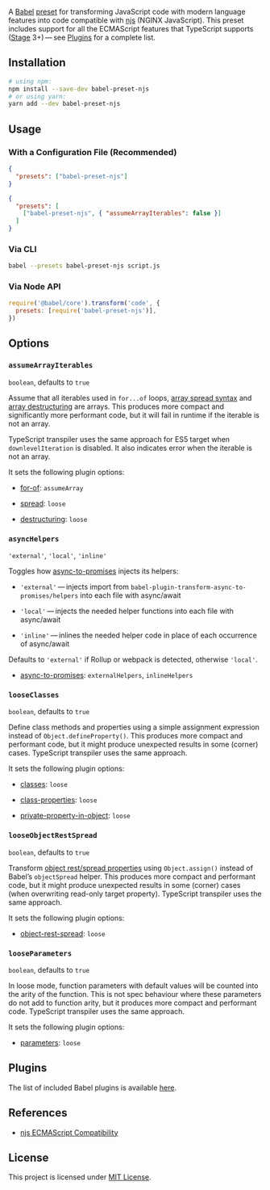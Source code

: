 A [Babel](https://babeljs.io)
[preset](https://babeljs.io/docs/en/presets) for transforming JavaScript
code with modern language features into code compatible with
[njs](https://github.com/nginx/njs) (NGINX JavaScript). This preset
includes support for all the ECMAScript features that TypeScript
supports ([Stage](https://tc39.es/process-document/) 3+) — see
[Plugins](#_plugins) for a complete list.

## Installation

``` sh
# using npm:
npm install --save-dev babel-preset-njs
# or using yarn:
yarn add --dev babel-preset-njs
```

## Usage

### With a Configuration File (Recommended)

``` json
{
  "presets": ["babel-preset-njs"]
}
```

``` json
{
  "presets": [
    ["babel-preset-njs", { "assumeArrayIterables": false }]
  ]
}
```

### Via CLI

``` sh
babel --presets babel-preset-njs script.js
```

### Via Node API

``` js
require('@babel/core').transform('code', {
  presets: [require('babel-preset-njs')],
})
```

## Options

### `assumeArrayIterables`

`boolean`, defaults to `true`

Assume that all iterables used in `for...of` loops, [array spread
syntax](https://developer.mozilla.org/en-US/docs/Web/JavaScript/Reference/Operators/Spread_syntax#Spread_in_array_literals)
and [array
destructuring](https://developer.mozilla.org/en-US/docs/Web/JavaScript/Reference/Operators/Destructuring_assignment#Array_destructuring)
are arrays. This produces more compact and significantly more performant
code, but it will fail in runtime if the iterable is not an array.

TypeScript transpiler uses the same approach for ES5 target when
`downlevelIteration` is disabled. It also indicates error when the
iterable is not an array.

It sets the following plugin options:

  - [for-of](https://babeljs.io/docs/en/babel-plugin-transform-for-of#assumearray):
    `assumeArray`

  - [spread](https://babeljs.io/docs/en/babel-plugin-transform-spread#loose):
    `loose`

  - [destructuring](https://babeljs.io/docs/en/babel-plugin-transform-destructuring#loose):
    `loose`

### `asyncHelpers`

`'external'`, `'local'`, `'inline'`

Toggles how
[async-to-promises](https://github.com/rpetrich/babel-plugin-transform-async-to-promises)
injects its helpers:

  - `'external'` — injects import from
    `babel-plugin-transform-async-to-promises/helpers` into each file
    with async/await

  - `'local'` — injects the needed helper functions into each file with
    async/await

  - `'inline'` — inlines the needed helper code in place of each
    occurrence of async/await

Defaults to `'external'` if Rollup or webpack is detected, otherwise
`'local'`.

  - [async-to-promises](https://github.com/rpetrich/babel-plugin-transform-async-to-promises):
    `externalHelpers`, `inlineHelpers`

### `looseClasses`

`boolean`, defaults to `true`

Define class methods and properties using a simple assignment expression
instead of `Object.defineProperty()`. This produces more compact and
performant code, but it might produce unexpected results in some
(corner) cases. TypeScript transpiler uses the same approach.

It sets the following plugin options:

  - [classes](https://babeljs.io/docs/en/babel-plugin-transform-classes#loose):
    `loose`

  - [class-properties](https://babeljs.io/docs/en/babel-plugin-proposal-class-properties#loose):
    `loose`

  - [private-property-in-object](https://babeljs.io/docs/en/babel-plugin-proposal-private-property-in-object#loose):
    `loose`

### `looseObjectRestSpread`

`boolean`, defaults to `true`

Transform [object rest/spread
properties](https://developer.mozilla.org/en-US/docs/Web/JavaScript/Reference/Operators/Spread_syntax#Spread_in_object_literals)
using `Object.assign()` instead of Babel’s `objectSpread` helper. This
produces more compact and performant code, but it might produce
unexpected results in some (corner) cases (when overwriting read-only
target property). TypeScript transpiler uses the same approach.

It sets the following plugin options:

  - [object-rest-spread](https://babeljs.io/docs/en/babel-plugin-proposal-object-rest-spread#loose):
    `loose`

### `looseParameters`

`boolean`, defaults to `true`

In loose mode, function parameters with default values will be counted
into the arity of the function. This is not spec behaviour where these
parameters do not add to function arity, but it produces more compact
and performant code. TypeScript transpiler uses the same approach.

It sets the following plugin options:

  - [parameters](https://babeljs.io/docs/en/babel-plugin-transform-parameters#loose):
    `loose`

## Plugins

The list of included Babel plugins is available
[here](https://github.com/jirutka/babel-preset-njs/blob/v0.2.0/README.adoc#plugins).

## References

  - [njs ECMAScript
    Compatibility](http://nginx.org/en/docs/njs/compatibility.html)

## License

This project is licensed under [MIT
License](http://opensource.org/licenses/MIT/).
